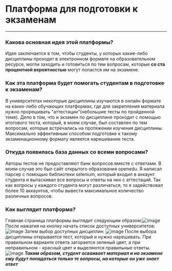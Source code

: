 # Платформа для подготовки к экзаменам
___
### Какова основная идея этой платформы?
Идея заключается в том, чтобы студенты, у которых какие-либо дисциплины проходят в электронном формате на образовательном ресурсе, могли заходить и готовиться по тем вопросам, которые __со ста процентной вероятностью__ могут попастся им на экзамене.
### Как эта платформа будет помогать студентам в подготовке к экзаменам?
В университетах некоторые дисциплины изучаются в онлайн формате на каких-либо обучающих платформах, где для закрепления материала нужно прорешивать "аттестации"(небольшие тесты по пройденной теме). Дело в том, что и экзамен по дисциплине проходит с помощью итогового теста, который, в моем случае, был составлен по тем вопросам, которые встречались на протяжении изучения дисциплины.
Максимально эффективным способом подготовке к такому экзаменационному формату является нарешивание теста.
### Откуда появилась база данных со всеми вопросами?
Авторы тестов не предоставляют банк вопросов вместе с ответами. В моем случае это был сайт открытого образования openedu.
Я написал парсер с помощью библиотеки selenium, который входил в аккаунт студента и вытаскивал все вопросы и ответы на них с аттестаций. Так как вопросы у каждого студента могут различаться, то я задействовал более 10 аккаунтов, чтобы вывести максимальное количество различных вопросов.
### Как выглядит платформа?
Главная страница платформы выглядит следующим образом:![image](https://github.com/DayviLol/Platform_project/assets/144832732/51d3f5d0-2f67-429f-8dad-8e824ca1a2c7)
После нажатия на кнопку начать список доступных университетов: ![image](https://github.com/DayviLol/Platform_project/assets/144832732/ae320f6c-f30e-4007-bab0-9733cb39c7bb)
Затем выбор доступных дисциплин: ![image](https://github.com/DayviLol/Platform_project/assets/144832732/d64188f8-4984-4893-a399-08b2520d9a95)
После выбора дисциплины открывается тест, который и нужно нарешивать. При правильном варианте ответа загорается зеленый цвет, а при неправильном - красный цвет и выделяются правильные ответы. ![image](https://github.com/DayviLol/Platform_project/assets/144832732/959034a4-24c7-4b6c-96b1-6b53d5fcc296)
___Таким образом, студент осваивает материал и на экзамене ему будут попадаться только те вопросы, на которые он уже знает ответ___
